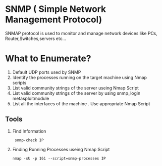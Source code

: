 # SNMP ( Simple Network Management Protocol)

SNMAP protocol is used to monitor and manage network devices like PCs, Router,Switches,servers etc...

# What to Enumerate?

1. Default UDP ports used by SNMP
2. Identify the processes running on the target machine using Nmap scripts
3. List valid community strings of the server useing Nmap Script
4. List valid community strings of the server by using snmp_login metasploitmodule
5. List all the interfaces of the machine . Use appropriate Nmap Script 


## Tools

1. Find Information

        snmp-check IP

2. Finding Running Processes useing Nmap Script

       nmap -sU -p 161 --script=snmp-processes IP
